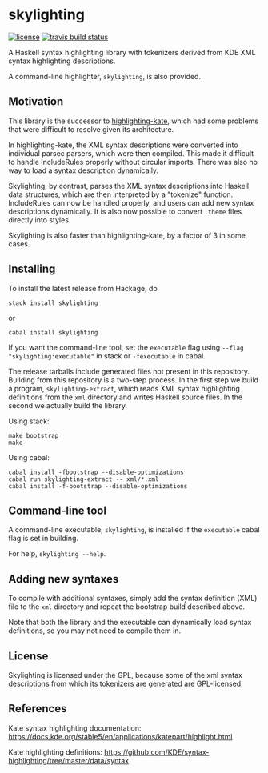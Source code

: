 skylighting
===========

[![license](https://img.shields.io/badge/license-GPLv2+-brightgreen.svg)](https://www.gnu.org/licenses/gpl.html)
[![travis build status](https://img.shields.io/travis/jgm/skylighting.svg)](https://travis-ci.org/jgm/skylighting)

A Haskell syntax highlighting library with tokenizers derived
from KDE XML syntax highlighting descriptions.

A command-line highlighter, `skylighting`, is also provided.

Motivation
----------

This library is the successor to [highlighting-kate], which had
some problems that were difficult to resolve given its
architecture.

In highlighting-kate, the XML syntax descriptions were converted
into individual parsec parsers, which were then compiled.  This
made it difficult to handle IncludeRules properly without
circular imports.  There was also no way to load a syntax
description dynamically.

Skylighting, by contrast, parses the XML syntax descriptions
into Haskell data structures, which are then interpreted by
a "tokenize" function.  IncludeRules can now be handled
properly, and users can add new syntax descriptions
dynamically.  It is also now possible to convert `.theme` files
directly into styles.

Skylighting is also faster than highlighting-kate, by a
factor of 3 in some cases.

Installing
----------

To install the latest release from Hackage, do

    stack install skylighting
or

    cabal install skylighting

If you want the command-line tool, set the `executable` flag
using `--flag "skylighting:executable"` in stack or
`-fexecutable` in cabal.

The release tarballs include generated files not present in this
repository.  Building from this repository is a two-step
process.  In the first step we build a program,
`skylighting-extract`, which reads XML syntax highlighting
definitions from the `xml` directory and writes Haskell source
files.  In the second we actually build the library.

Using stack:

    make bootstrap
    make

Using cabal:

    cabal install -fbootstrap --disable-optimizations
    cabal run skylighting-extract -- xml/*.xml
    cabal install -f-bootstrap --disable-optimizations

Command-line tool
-----------------

A command-line executable, `skylighting`, is installed if
the `executable` cabal flag is set in building.

For help, `skylighting --help`.

Adding new syntaxes
-------------------

To compile with additional syntaxes, simply add the syntax
definition (XML) file to the `xml` directory and repeat the
bootstrap build described above.

Note that both the library and the executable can dynamically
load syntax definitions, so you may not need to compile them
in.

License
-------

Skylighting is licensed under the GPL, because some of the xml
syntax descriptions from which its tokenizers are generated are
GPL-licensed.

References
----------

Kate syntax highlighting documentation:
<https://docs.kde.org/stable5/en/applications/katepart/highlight.html>

Kate highlighting definitions:
<https://github.com/KDE/syntax-highlighting/tree/master/data/syntax>

[highlighting-kate]: https://github.com/jgm/highlighting-kate

